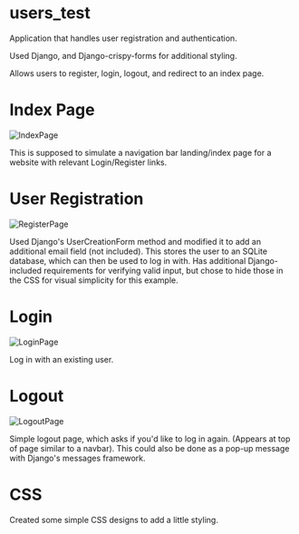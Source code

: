 # users_test
Application that handles user registration and authentication.

Used Django, and Django-crispy-forms for additional styling.

Allows users to register, login, logout, and redirect to an index page.

# Index Page
![IndexPage](https://user-images.githubusercontent.com/64391008/163488338-1996731f-34e4-41bc-b955-547212677316.PNG)

This is supposed to simulate a navigation bar landing/index page for a website with relevant Login/Register links.


# User Registration
![RegisterPage](https://user-images.githubusercontent.com/64391008/163488282-fcb92130-c36c-450c-b244-323967fe9d07.PNG)

Used Django's UserCreationForm method and modified it to add an additional email field (not included).
This stores the user to an SQLite database, which can then be used to log in with. Has additional Django-included requirements for verifying valid input, but chose to hide those in the CSS for visual simplicity for this example.

# Login
![LoginPage](https://user-images.githubusercontent.com/64391008/163488415-f0c41495-1148-4f9f-b429-8976310705d0.PNG)

Log in with an existing user.

# Logout
![LogoutPage](https://user-images.githubusercontent.com/64391008/163488464-c992e39b-7cc6-40d6-b368-4ce98d18a4ae.PNG)

Simple logout page, which asks if you'd like to log in again. (Appears at top of page similar to a navbar).
This could also be done as a pop-up message with Django's messages framework.

# CSS
Created some simple CSS designs to add a little styling.
